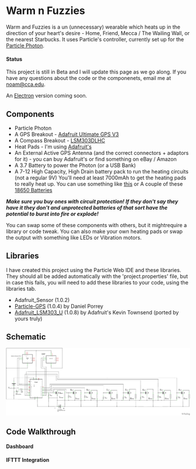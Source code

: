 # Warm n Fuzzies

Warm and Fuzzies is a un (unnecessary) wearable which heats up in the direction of your heart's desire - Home, Friend, Mecca / The Wailing Wall, or the nearest Starbucks.
It uses Particle's controller, currently set up for the [Particle Photon](https://store.particle.io/collections/photon).

#### Status

This project is still in Beta and I will update this page as we go along.
If you have any questions about the code or the componenets, email me at noam@cca.edu.

An [Electron](https://store.particle.io/collections/electron) version coming soon. 

## Components
* Particle Photon
* A GPS Breakout - [Adafruit Ultimate GPS V3](https://www.adafruit.com/product/746)
* A Compass Breakout - [LSM303DLHC](https://www.adafruit.com/product/1120)
* Heat Pads - I'm using [Adafruit's](https://www.adafruit.com/product/1481)
* An External Active GPS Antenna (and the correct connectors + adaptors for it) - you can buy Adafruit's or find something on eBay / Amazon
* A 3.7 Battery to power the Photon (or a USB Bank)
* A 7-12 High Capacity, High Drain battery pack to run the heating circuits (not a regular 9V)
You'll need at least 7000mAh to get the heating pads to really heat up. You can use something like [this](http://a.co/99Ji5B1) or A couple of these [18650 Batteries](http://a.co/b3cm1pK)

***Make sure you buy ones with circuit protection! If they don't say they have it they don't and unprotected batteries of that sort have the potential to burst into fire or explode!***

You can swap some of these components with others, but it mightrequire a library or code tweak.
You can also make your own heating pads or swap the output with something like LEDs or Vibration motors.

## Libraries 
I have created this project using the Particle Web IDE and these libraries. They should all be added automatically with the 'project.properties' file, but in case this fails, you will need to add these libraries to your code, using the libraries tab. 
* Adafruit_Sensor (1.0.2)
* [Particle-GPS](https://github.com/porrey/Particle-GPS) (1.0.4) by Daniel Porrey
* [Adafruit_LSM303_U](https://github.com/zomerfeld/Adafruit_LSM303_U) (1.0.8) by Adafruit's Kevin Townsend (ported by yours truly)  

## Schematic
![Schematic](warm_schematic_v4.png)

## Code Walkthrough

#### Dashboard

#### IFTTT Integration

